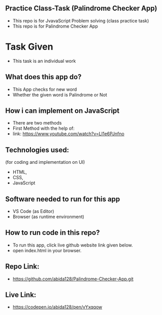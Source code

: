 ## Practice Class-Task (Palindrome Checker App)
- This repo is for JvavaScript Problem solving  (class practice task)
- This repo is for Palindrome Checker App

# Task Given
- This task is an individual work 

## What does this app do?
- This App checks for new word 
- Whether the given word is Palindrome or Not

## How i can  implement on JavaScript 
- There are two methods
- First Method with the help of:
- link: https://www.youtube.com/watch?v=LI1e6PJnfno 


## Technologies used:
 (for coding and implementation on UI)
- HTML,
- CSS,
- JavaScript 

## Software needed to run for this app
- VS Code (as Editor)
- Browser (as runtime environment)

## How to run code in this repo?
- To run this app, click live github website link given below.
- open index.html in your browser.

## Repo Link:
 - https://github.com/abida128/Palindrome-Checker-App.git
 
## Live Link:
- https://codepen.io/abida128/pen/vYxqqow
